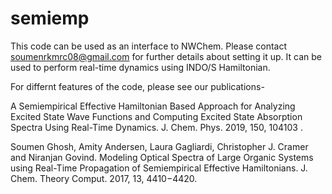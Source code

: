 # semiemp

This code can be used as an interface to NWChem. Please contact soumenrkmrc08@gmail.com for further details about setting it up. It can be used to perform real-time dynamics using INDO/S Hamiltonian.


For differnt features of the code, please see our publications-

A Semiempirical Effective Hamiltonian Based Approach for Analyzing Excited State Wave Functions and Computing Excited State Absorption Spectra Using Real-Time Dynamics. J. Chem. Phys. 2019, 150, 104103 .

Soumen Ghosh, Amity Andersen, Laura Gagliardi, Christopher J. Cramer and Niranjan Govind. Modeling Optical Spectra of Large Organic Systems using Real-Time Propagation of Semiempirical Effective Hamiltonians. J. Chem. Theory Comput. 2017, 13, 4410−4420.


